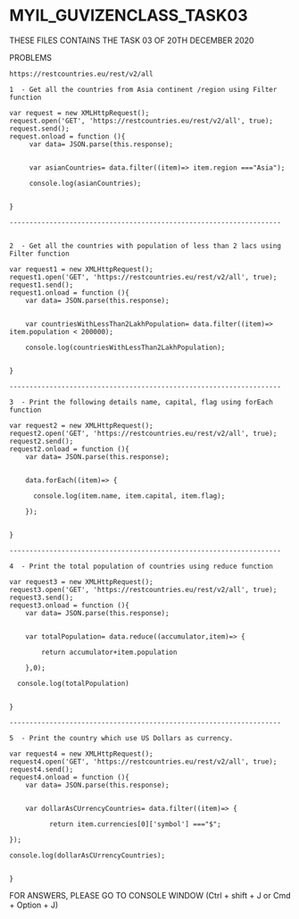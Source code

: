 # MYIL_GUVIZENCLASS_TASK03

THESE FILES CONTAINS THE TASK 03 OF 20TH DECEMBER 2020 


PROBLEMS


    https://restcountries.eu/rest/v2/all

    1  - Get all the countries from Asia continent /region using Filter function
    
    var request = new XMLHttpRequest();
    request.open('GET', 'https://restcountries.eu/rest/v2/all', true);
    request.send();
    request.onload = function (){
         var data= JSON.parse(this.response);


         var asianCountries= data.filter((item)=> item.region ==="Asia");

         console.log(asianCountries);


    }
    
    --------------------------------------------------------------------


    2  - Get all the countries with population of less than 2 lacs using Filter function

    var request1 = new XMLHttpRequest();
    request1.open('GET', 'https://restcountries.eu/rest/v2/all', true);
    request1.send();
    request1.onload = function (){
        var data= JSON.parse(this.response);


        var countriesWithLessThan2LakhPopulation= data.filter((item)=> item.population < 200000);

        console.log(countriesWithLessThan2LakhPopulation);


    }

    --------------------------------------------------------------------

    3  - Print the following details name, capital, flag using forEach function

    var request2 = new XMLHttpRequest();
    request2.open('GET', 'https://restcountries.eu/rest/v2/all', true);
    request2.send();
    request2.onload = function (){
        var data= JSON.parse(this.response);


    	data.forEach((item)=> {

          console.log(item.name, item.capital, item.flag);
          
        });


    }

    --------------------------------------------------------------------
    
    4  - Print the total population of countries using reduce function 

    var request3 = new XMLHttpRequest();
    request3.open('GET', 'https://restcountries.eu/rest/v2/all', true);
    request3.send();
    request3.onload = function (){
        var data= JSON.parse(this.response);


        var totalPopulation= data.reduce((accumulator,item)=> {

            return accumulator+item.population

        },0);

      console.log(totalPopulation)


    }

    --------------------------------------------------------------------

    5  - Print the country which use US Dollars as currency.

    var request4 = new XMLHttpRequest();
    request4.open('GET', 'https://restcountries.eu/rest/v2/all', true);
    request4.send();
    request4.onload = function (){
        var data= JSON.parse(this.response);


        var dollarAsCUrrencyCountries= data.filter((item)=> {

              return item.currencies[0]['symbol'] ==="$";
              
    });

    console.log(dollarAsCUrrencyCountries);


    }


    
FOR ANSWERS, PLEASE GO TO CONSOLE WINDOW (Ctrl + shift + J  or  Cmd + Option + J)
